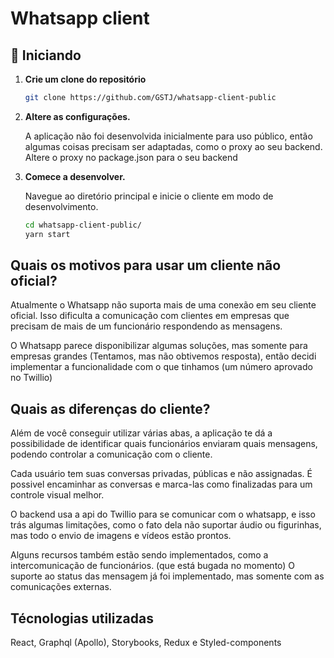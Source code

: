 # Whatsapp client

## 🚀 Iniciando

1.  **Crie um clone do repositório**

    ```sh
    git clone https://github.com/GSTJ/whatsapp-client-public
    ```

2.  **Altere as configurações.**

    A aplicação não foi desenvolvida inicialmente para uso público, então algumas coisas precisam ser adaptadas, como o proxy ao seu backend.
    Altere o proxy no package.json para o seu backend

3.  **Comece a desenvolver.**

    Navegue ao diretório principal e inicie o cliente em modo de desenvolvimento.

    ```sh
    cd whatsapp-client-public/
    yarn start
    ```

## Quais os motivos para usar um cliente não oficial?

Atualmente o Whatsapp não suporta mais de uma conexão em seu cliente oficial. Isso dificulta a comunicação com clientes em empresas que precisam de mais de um funcionário respondendo as mensagens.

O Whatsapp parece disponibilizar algumas soluções, mas somente para empresas grandes (Tentamos, mas não obtivemos resposta), então decidi implementar a funcionalidade com o que tinhamos (um número aprovado no Twillio)

## Quais as diferenças do cliente?

Além de você conseguir utilizar várias abas, a aplicação te dá a possibilidade de identificar quais funcionários enviaram quais mensagens, podendo controlar a comunicação com o cliente.

Cada usuário tem suas conversas privadas, públicas e não assignadas. É possivel encaminhar as conversas e marca-las como finalizadas para um controle visual melhor.

O backend usa a api do Twillio para se comunicar com o whatsapp, e isso trás algumas limitações, como o fato dela não suportar áudio ou figurinhas, mas todo o envio de imagens e vídeos estão prontos.

Alguns recursos também estão sendo implementados, como a intercomunicação de funcionários. (que está bugada no momento)
O suporte ao status das mensagem já foi implementado, mas somente com as comunicações externas.

## Técnologias utilizadas

React, Graphql (Apollo), Storybooks, Redux e Styled-components
